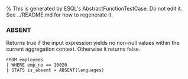 % This is generated by ESQL's AbstractFunctionTestCase. Do not edit it. See ../README.md for how to regenerate it.

### ABSENT
Returns true if the input expression yields no non-null values within the current aggregation context. Otherwise it returns false.

```esql
FROM employees
| WHERE emp_no == 10020
| STATS is_absent = ABSENT(languages)
```
